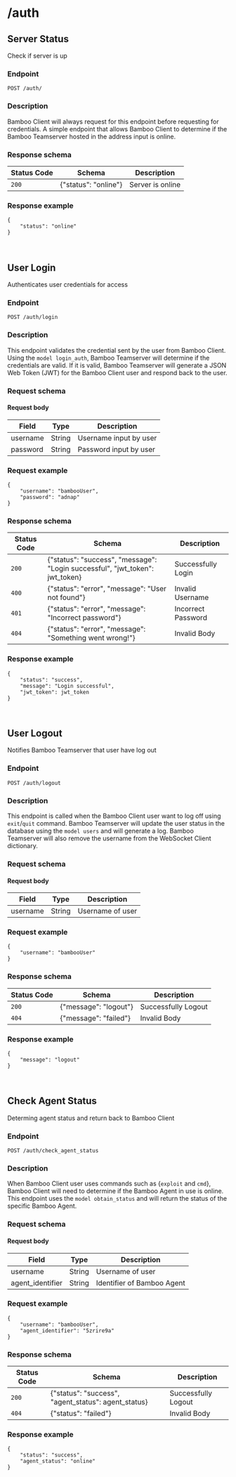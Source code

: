 # /auth

<!-- Endpoint 1 -->
## Server Status

Check if server is up

### Endpoint

```
POST /auth/
```

### Description

Bamboo Client will always request for this endpoint before requesting for credentials. A simple endpoint that allows Bamboo Client to determine if the Bamboo Teamserver hosted in the address input is online.


### Response schema

|Status Code|Schema|Description|
|-----------|------|-----------|
|`200`|{"status": "online"}|Server is online|

### Response example

```
{
    "status": "online"
}
```

<!-- Endpoint 2 -->
<br>

## User Login

Authenticates user credentials for access

### Endpoint

```
POST /auth/login
```

### Description

This endpoint validates the credential sent by the user from Bamboo Client. Using the `model login_auth`, Bamboo Teamserver will determine if the credentials are valid. If it is valid, Bamboo Teamserver will generate a JSON Web Token (JWT) for the Bamboo Client user and respond back to the user.


### Request schema

<h4>Request body</h4>

|Field|Type|Description|
|-----|----|-----------|
|username|String|Username input by user|
|password|String|Password input by user|

### Request example

```
{
    "username": "bambooUser",
    "password": "adnap"
}
```

### Response schema

|Status Code|Schema|Description|
|-----------|------|-----------|
|`200`|{"status": "success", "message": "Login successful", "jwt_token": jwt_token}|Successfully Login|
|`400`|{"status": "error", "message": "User not found"}|Invalid Username|
|`401`|{"status": "error", "message": "Incorrect password"}|Incorrect Password|
|`404`|{"status": "error", "message": "Something went wrong!"}|Invalid Body|

### Response example

```
{
    "status": "success",
    "message": "Login successful",
    "jwt_token": jwt_token
}
```

<!-- Endpoint 3 -->
<br>

## User Logout

Notifies Bamboo Teamserver that user have log out

### Endpoint

```
POST /auth/logout
```

### Description

This endpoint is called when the Bamboo Client user want to log off using `exit`/`quit` command. Bamboo Teamserver will update the user status in the database using the `model users` and will generate a log. Bamboo Teamserver will also remove the username from the WebSocket Client dictionary.


### Request schema

<h4>Request body</h4>

|Field|Type|Description|
|-----|----|-----------|
|username|String|Username of user|


### Request example

```
{
    "username": "bambooUser"
}
```

### Response schema

|Status Code|Schema|Description|
|-----------|------|-----------|
|`200`|{"message": "logout"}|Successfully Logout|
|`404`|{"message": "failed"}|Invalid Body|

### Response example

```
{
    "message": "logout"
}
```


<!-- Endpoint 4 -->
<br>

## Check Agent Status

Determing agent status and return back to Bamboo Client

### Endpoint

```
POST /auth/check_agent_status
```

### Description

When Bamboo Client user uses commands such as {`exploit` and `cmd`}, Bamboo Client will need to determine if the Bamboo Agent in use is online. This endpoint uses the `model obtain_status` and will return the status of the specific Bamboo Agent.


### Request schema

<h4>Request body</h4>

|Field|Type|Description|
|-----|----|-----------|
|username|String|Username of user|
|agent_identifier|String|Identifier of Bamboo Agent|


### Request example

```
{
    "username": "bambooUser",
    "agent_identifier": "5zrire9a"
}
```

### Response schema

|Status Code|Schema|Description|
|-----------|------|-----------|
|`200`|{"status": "success", "agent_status": agent_status}|Successfully Logout|
|`404`|{"status": "failed"}|Invalid Body|

### Response example

```
{
    "status": "success",
    "agent_status": "online"
}
```